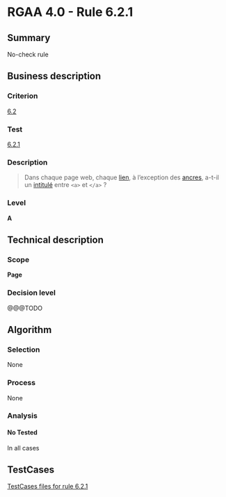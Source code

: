 # RGAA 4.0 - Rule 6.2.1

## Summary
No-check rule


## Business description

### Criterion
[6.2](https://www.numerique.gouv.fr/publications/rgaa-accessibilite/methode/criteres/#crit-6-2)

### Test
[6.2.1](https://www.numerique.gouv.fr/publications/rgaa-accessibilite/methode/criteres/#test-6-2-1)

### Description
> Dans chaque page web, chaque [lien](https://www.numerique.gouv.fr/publications/rgaa-accessibilite/methode/glossaire/#lien), à l’exception des [ancres](https://www.numerique.gouv.fr/publications/rgaa-accessibilite/methode/glossaire/#ancre), a-t-il un [intitulé](https://www.numerique.gouv.fr/publications/rgaa-accessibilite/methode/glossaire/#intitule-ou-nom-accessible-de-lien) entre `<a>` et `</a>` ?

### Level
**A**


## Technical description

### Scope
**Page**

### Decision level
@@@TODO


## Algorithm

### Selection
None

### Process
None

### Analysis

#### No Tested
In all cases


##  TestCases

[TestCases files for rule 6.2.1](https://gitlab.com/asqatasun/Asqatasun/-/tree/v5/rules/rules-rgaa4.0/src/test/resources/testcases/rgaa40//Rgaa40Rule060201/)


